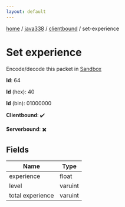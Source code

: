 ```yaml
---
layout: default
---
```


[home](/)  /  [java338](/protocol/java338)  /  [clientbound](/protocol/java338/clientbound)  /  set-experience

# Set experience

Encode/decode this packet in [Sandbox](../../../sandbox/java338#Clientbound.SetExperience)

**Id**: 64

**Id** (hex): 40

**Id** (bin): 01000000

**Clientbound**: ✔️

**Serverbound**: ✖️

## Fields

Name | Type
---|---
experience | float
level | varuint
total experience | varuint
